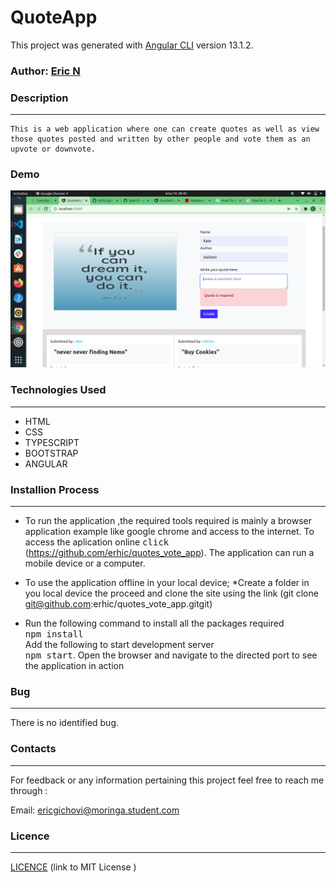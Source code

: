 # QuoteApp

This project was generated with [Angular CLI](https://github.com/angular/angular-cli) version 13.1.2.

### Author:  [Eric N](https://github.com/erhic/Quote_App)

### Description
----
    This is a web application where one can create quotes as well as view those quotes posted and written by other people and vote them as an upvote or downvote.

  ### Demo
<img src="src/assets/images/scrshoot.png"> 





### Technologies Used
----
- HTML
- CSS
- TYPESCRIPT
- BOOTSTRAP
- ANGULAR

### Installion Process
----
* To run the application ,the required tools required is mainly a browser application example like google chrome and access to the internet. To access the aplication online <kbd>click</kbd> (https://github.com/erhic/quotes_vote_app).
The application can run a mobile device or a computer.

* To use the application offline in your local device;
*Create a folder in you local device the proceed and clone the site using the link (git clone git@github.com:erhic/quotes_vote_app.gitgit)

* Run the following command to install all the packages required<br>
<kbd>npm install</kbd><br>
Add the following to start development server<br>
<kbd>npm start</kbd>.
Open the browser and navigate to the directed port to see the application in action

### Bug
----
There is no identified bug.
### Contacts
----
For feedback or any information pertaining this project feel free to reach me through :

Email: ericgichovi@moringa.student.com

### Licence 
---

[ LICENCE](LICENSE) 
 (link to MIT License )

